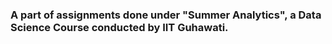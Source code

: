 ### A part of assignments done under "Summer Analytics", a Data Science Course conducted by IIT Guhawati.
